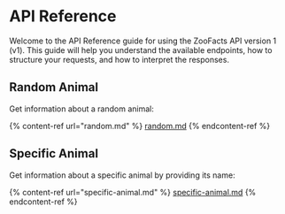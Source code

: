 # API Reference

Welcome to the API Reference guide for using the ZooFacts API version 1 (v1). This guide will help you understand the available endpoints, how to structure your requests, and how to interpret the responses.

## Random Animal

Get information about a random animal:

{% content-ref url="random.md" %}
[random.md](random.md)
{% endcontent-ref %}

## Specific Animal

Get information about a specific animal by providing its name:

{% content-ref url="specific-animal.md" %}
[specific-animal.md](specific-animal.md)
{% endcontent-ref %}



